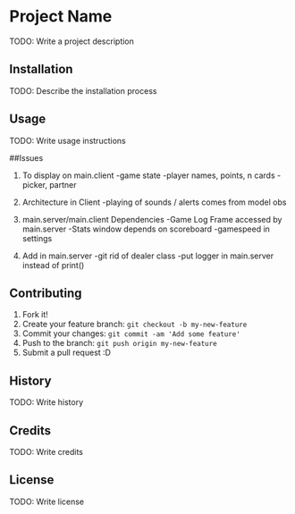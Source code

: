 # Project Name

TODO: Write a project description

## Installation

TODO: Describe the installation process

## Usage

TODO: Write usage instructions

##Issues

1. To display on main.client
-game state
-player names, points, n cards
-picker, partner

2. Architecture in Client
-playing of sounds / alerts comes from model obs

3. main.server/main.client Dependencies
-Game Log Frame accessed by main.server
-Stats window depends on scoreboard
-gamespeed in settings

4. Add in main.server
-git rid of dealer class
-put logger in main.server instead of print()


## Contributing

1. Fork it!
2. Create your feature branch: `git checkout -b my-new-feature`
3. Commit your changes: `git commit -am 'Add some feature'`
4. Push to the branch: `git push origin my-new-feature`
5. Submit a pull request :D


## History

TODO: Write history

## Credits

TODO: Write credits

## License

TODO: Write license
